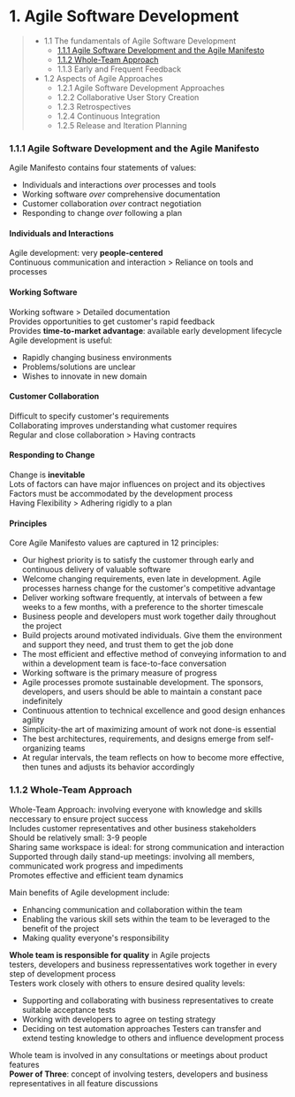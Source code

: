 # 1. Agile Software Development

> - 1.1 The fundamentals of Agile Software Development
>    - [1.1.1 Agile Software Development and the Agile Manifesto](#111-agile-software-development-and-the-agile-manifesto)
>    - [1.1.2 Whole-Team Approach](#112-whole-team-approach)
>    - 1.1.3 Early and Frequent Feedback
> - 1.2 Aspects of Agile Approaches
>    - 1.2.1 Agile Software Development Approaches
>    - 1.2.2 Collaborative User Story Creation
>    - 1.2.3 Retrospectives
>    - 1.2.4 Continuous Integration
>    - 1.2.5 Release and Iteration Planning


### 1.1.1 Agile Software Development and the Agile Manifesto

Agile Manifesto contains four statements of values:  
- Individuals and interactions *over* processes and tools
- Working software *over* comprehensive documentation
- Customer collaboration *over* contract negotiation
- Responding to change *over* following a plan

#### Individuals and Interactions

Agile development: very **people-centered**  
Continuous communication and interaction > Reliance on tools and processes

#### Working Software

Working software > Detailed documentation  
Provides opportunities to get customer's rapid feedback  
Provides **time-to-market advantage**: available early development lifecycle  
Agile development is useful:  
- Rapidly changing business environments
- Problems/solutions are unclear
- Wishes to innovate in new domain

#### Customer Collaboration

Difficult to specify customer's requirements  
Collaborating improves understanding what customer requires  
Regular and close collaboration > Having contracts

#### Responding to Change

Change is **inevitable**  
Lots of factors can have major influences on project and its objectives  
Factors must be accommodated by the development process  
Having Flexibility > Adhering rigidly to a plan

#### Principles

Core Agile Manifesto values are captured in 12 principles:  
- Our highest priority is to satisfy the customer through early and continuous delivery of valuable software
- Welcome changing requirements, even late in development. Agile processes harness change for the customer's competitive advantage
- Deliver working software frequently, at intervals of between a few weeks to a few months, with a preference to the shorter timescale
- Business people and developers must work together daily throughout the project
- Build projects around motivated individuals. Give them the environment and support they need, and trust them to get the job done
- The most efficient and effective method of conveying information to and within a development team is face-to-face conversation
- Working software is the primary measure of progress
- Agile processes promote sustainable development. The sponsors, developers, and users should be able to maintain a constant pace indefinitely
- Continuous attention to technical excellence and good design enhances agility
- Simplicity-the art of maximizing amount of work not done-is essential
- The best architectures, requirements, and designs emerge from self-organizing teams
- At regular intervals, the team reflects on how to become more effective, then tunes and adjusts its behavior accordingly


### 1.1.2 Whole-Team Approach

Whole-Team Approach: involving everyone with knowledge and skills neccessary to ensure project success  
Includes customer representatives and other business stakeholders  
Should be relatively small: 3-9 people  
Sharing same workspace is ideal: for strong communication and interaction  
Supported through daily stand-up meetings: involving all members, communicated work progress and impediments  
Promotes effective and efficient team dynamics  

Main benefits of Agile development include:  
- Enhancing communication and collaboration within the team
- Enabling the various skill sets within the team to be leveraged to the benefit of the project
- Making quality everyone's responsibility

**Whole team is responsible for quality** in Agile projects  
testers, developers and business repressentatives work together in every step of development process  
Testers work closely with others to ensure desired quality levels:  
- Supporting and collaborating with business representatives to create suitable acceptance tests
- Working with developers to agree on testing strategy
- Deciding on test automation approaches
Testers can transfer and extend testing knowledge to others and influence development process  

Whole team is involved in any consultations or meetings about product features  
**Power of Three**: concept of involving testers, developers and business representatives in all feature discussions  
